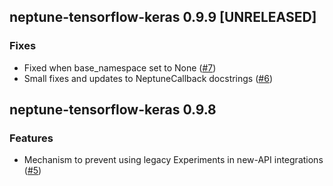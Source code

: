 ## neptune-tensorflow-keras 0.9.9 [UNRELEASED]

### Fixes
- Fixed when base_namespace set to None ([#7](https://github.com/neptune-ai/neptune-tensorflow-keras/pull/7))
- Small fixes and updates to NeptuneCallback docstrings ([#6](https://github.com/neptune-ai/neptune-tensorflow-keras/pull/6))

## neptune-tensorflow-keras 0.9.8

### Features
- Mechanism to prevent using legacy Experiments in new-API integrations ([#5](https://github.com/neptune-ai/neptune-tensorflow-keras/pull/5))
